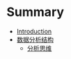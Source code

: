 # Summary

* [Introduction](README.md)
* [数据分析结构](chapter1.md)
  * [分析思维](chapter1/si-wei-duan-lian.md)

